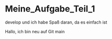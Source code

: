 # Meine_Aufgabe_Teil_1
develop
und ich habe Spaß daran, da es einfach ist

Hallo, ich bin neu auf Git
main
